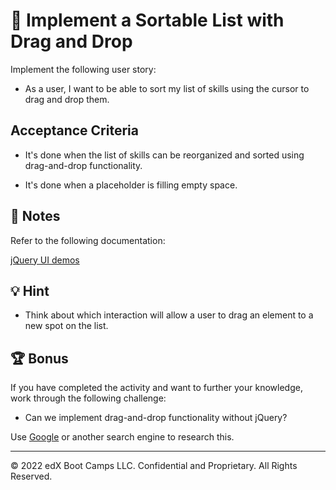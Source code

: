 # 📖 Implement a Sortable List with Drag and Drop

Implement the following user story:

* As a user, I want to be able to sort my list of skills using the cursor to drag and drop them.

## Acceptance Criteria

* It's done when the list of skills can be reorganized and sorted using drag-and-drop functionality.

* It's done when a placeholder is filling empty space.

## 📝 Notes

Refer to the following documentation:

[jQuery UI demos](https://jqueryui.com/demos/)

## 💡 Hint

* Think about which interaction will allow a user to drag an element to a new spot on the list.

## 🏆 Bonus

If you have completed the activity and want to further your knowledge, work through the following challenge:

* Can we implement drag-and-drop functionality without jQuery?

Use [Google](https://www.google.com) or another search engine to research this.

---

© 2022 edX Boot Camps LLC. Confidential and Proprietary. All Rights Reserved.